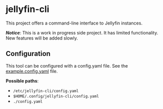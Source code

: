 # jellyfin-cli

This project offers a command-line interface to Jellyfin instances.

***Notice***: This is a work in progress side project. It has limited functionality. New features will be added slowly. 

## Configuration

This tool can be configured with a config.yaml file. See the [example.config.yaml](example.config.yaml) file.

**Possible paths**:

- `/etc/jellyfin-cli/config.yaml`
- `$HOME/.config/jellyfin-cli/config.yaml`
- `./config.yaml`
